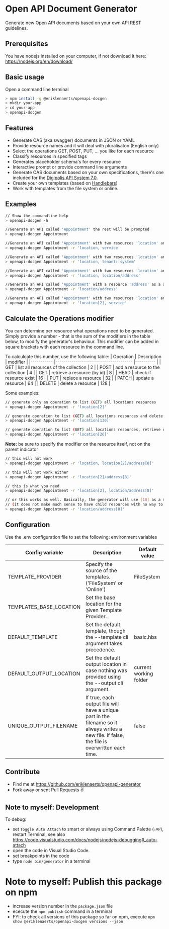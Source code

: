 # Open API Document Generator
Generate new Open API documents based on your own API REST guidelines. 

## Prerequisites
You have nodejs installed on your computer, if not download it here: https://nodejs.org/en/download/

## Basic usage
Open a command line terminal
``` bash
> npm install -g @eriklenaerts/openapi-docgen
> mkdir your-app
> cd your-app
> openapi-docgen
```

## Features
* Generate OAS (aka swagger) documents in JSON or YAML
* Provide resource names and it will deal with pluralisaton (English only)
* Select the operations GET, POST, PUT, ... you like for each resource
* Classify resources in specified tags
* Generates placeholder schema's for every resource 
* Interactive prompt or provide command line arguments
* Generate OAS documents based on your own specifications, there's one included for the [Digipolis API System 7.0](https://antwerp-api.digipolis.be/). 
* Create your own templates (based on [Handlebars](https://handlebarsjs.com/))
* Work with templates from the file system or online.

## Examples
``` bash
// Show the commandline help
> openapi-docgen -h     

//Generate an API called 'Appointment' the rest will be prompted
> openapi-docgen Appointment       

//Generate an API called 'Appointment' with two resources 'location' and 'service'
> openapi-docgen Appointment -r 'location, service'     

//Generate an API called 'Appointment' with two resources 'location' and 'tenant', the latter will be classified under the `System` tag
> openapi-docgen Appointment -r 'location, tenant::system'  

//Generate an API called 'Appointment' with two resources 'location' and a sub resource 'address'
> openapi-docgen Appointment -r 'location, location/address'    

//Generate an API called 'Appointment' with a resource 'address' as a sub resource, a minimal parent 'location' resource will be added with a list and read operation
> openapi-docgen Appointment -r 'location/address'    

//Generate an API called 'Appointment' with two resources 'location' and 'service'. Only the list (GET collection) will be generated for the location. check out the operations modifier below
> openapi-docgen Appointment -r 'location[2], service'     
```

## Calculate the Operations modifier 
You can determine per resource what operations need to be generated. Simply provide a number - that is the sum of the modifiers in the table below, to modify the generator's behaviour.
This modifier can be added in square brackets with each resource in the command line.

To calculcate this number, use the following table:
| Operation 	| Description                          	| modifier 	|
|-----------	|--------------------------------------	|----------	|
| GET       	| list all resources of the collection 	| 2        	|
| POST      	| add a resource to the collection     	| 4        	|
| GET       	| retrieve a resource (by id)          	| 8        	|
| HEAD      	| check if resource exist              	| 16       	|
| PUT       	| replace a resource                   	| 32       	|
| PATCH     	| update a resource                    	| 64       	|
| DELETE    	| delete a resource                    	| 128      	|

Some examples:
``` bash
// generate only an operation to list (GET) all locations resources
> openapi-docgen Appointment -r 'location[2]'

// generate operation to list (GET) all locations resources and delete a resource
> openapi-docgen Appointment -r 'location[130]'

// generate operation to list (GET) all locations resources, retrieve one by id (GET) and check if one exists (HEAD)
> openapi-docgen Appointment -r 'location[26]'
```

**Note:** be sure to specify the modifier on the resource itself, not on the parent indicator 
``` bash
// this will not work
> openapi-docgen Appointment -r 'location, location[2]/address[8]'

// this will not work either
> openapi-docgen Appointment -r 'location[2]/address[8]'

// this is what you need 
> openapi-docgen Appointment -r 'location[2], location/address[8]'

// or this works as well. Basically, the generator will use [10] as a modifier for location that is, both the list and retrieve GET operations.
// (it does not make much sense to have child resources with no way to access the parent resources)
> openapi-docgen Appointment -r 'location/address[8]'
```

## Configuration
Use the .env configuration file to set the following: environment variables

| Config variable         	| Description                                                                                                                                     	| Default value          	|
|-------------------------	|-------------------------------------------------------------------------------------------------------------------------------------------------	|------------------------	|
| TEMPLATE_PROVIDER       	| Specify the source of the templates. ('FileSystem' or 'Online')                                                                                 	| FileSystem             	|
| TEMPLATES_BASE_LOCATION 	| Set the base location for the given Template Provider.                                                                                          	|                        	|
| DEFAULT_TEMPLATE        	| Set the default template, though the --template cli argument takes precedence.                                                                  	| basic.hbs            	|
| DEFAULT_OUTPUT_LOCATION 	| Set the default output location in case nothing was provided using the --output cli argument.                                                   	| current working folder 	|
| UNIQUE_OUTPUT_FILENAME  	| If true, each output file will have a unique part in the filename so it always writes a new file.  if false, the file is overwritten each time. 	| false                  	|


## Contribute
- Find me at https://github.com/eriklenaerts/openapi-generator
- Fork away or sent Pull Requests :v:

## Note to myself: Development
To debug:
- set `Toggle Auto Attach` to smart or always using Command Palette (`⇧⌘P`), restart Terminal, see also https://code.visualstudio.com/docs/nodejs/nodejs-debugging#_auto-attach
- open the code in Visual Studio Code. 
- set breakpoints in the code
- type `node bin/generator` in a terminal

# Note to myself: Publish this package on npm
- increase version number in the `package.json` file
- ececute the `npm publish` command in a terminal
- FYI: to check all versions of this package so far on npm, execute `npm show @eriklenaerts/openapi-docgen versions --json`
